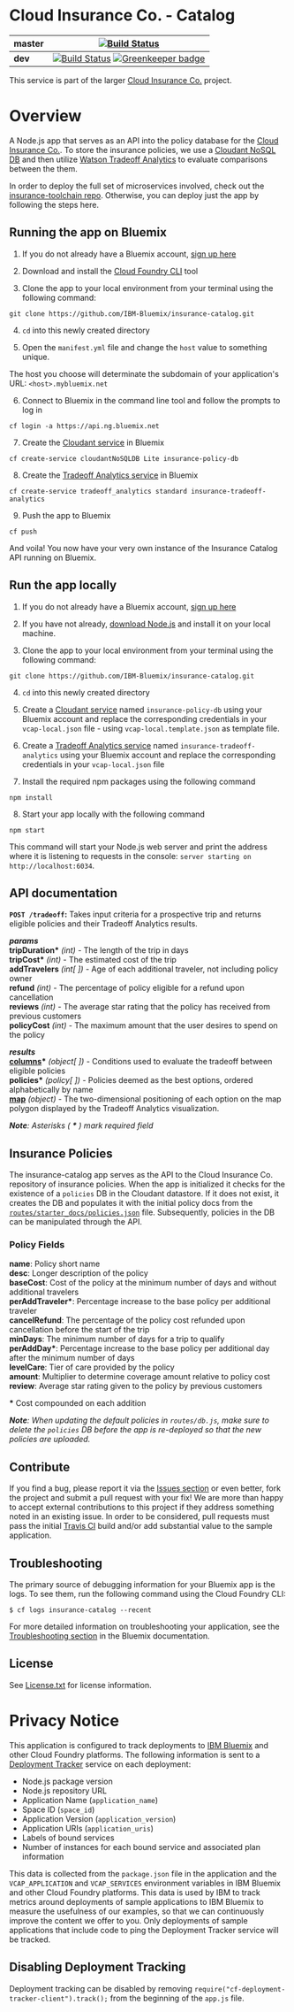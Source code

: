 # Cloud Insurance Co. - Catalog

| **master** | [![Build Status](https://travis-ci.org/IBM-Bluemix/insurance-catalog.svg?branch=master)](https://travis-ci.org/IBM-Bluemix/insurance-catalog) |
| ----- | ----- |
| **dev** | [![Build Status](https://travis-ci.org/IBM-Bluemix/insurance-catalog.svg?branch=dev)](https://travis-ci.org/IBM-Bluemix/insurance-catalog) [![Greenkeeper badge](https://badges.greenkeeper.io/Themandunord/cloudco-insurance-catalog.svg)](https://greenkeeper.io/) |

This service is part of the larger [Cloud Insurance Co.](https://github.com/IBM-Bluemix/cloudco-insurance) project.

# Overview

A Node.js app that serves as an API into the policy database for the [Cloud Insurance Co.](https://github.com/IBM-Bluemix/cloudco-insurance). To store the insurance policies, we use a [Cloudant NoSQL DB][cloudant_url] and then utilize [Watson Tradeoff Analytics][ta_url] to evaluate comparisons between the them.

In order to deploy the full set of microservices involved, check out the [insurance-toolchain repo][toolchain_url]. Otherwise, you can deploy just the app by following the steps here.

## Running the app on Bluemix

1. If you do not already have a Bluemix account, [sign up here][bluemix_reg_url]

2. Download and install the [Cloud Foundry CLI][cloud_foundry_url] tool

3. Clone the app to your local environment from your terminal using the following command:

  ```
  git clone https://github.com/IBM-Bluemix/insurance-catalog.git
  ```

4. `cd` into this newly created directory

5. Open the `manifest.yml` file and change the `host` value to something unique.

  The host you choose will determinate the subdomain of your application's URL:  `<host>.mybluemix.net`

6. Connect to Bluemix in the command line tool and follow the prompts to log in

  ```
  cf login -a https://api.ng.bluemix.net
  ```

7. Create the [Cloudant service][cloudant_service_url] in Bluemix

  ```
  cf create-service cloudantNoSQLDB Lite insurance-policy-db
  ```

8. Create the [Tradeoff Analytics service][tradeoff_analytics_service_url] in Bluemix

  ```
  cf create-service tradeoff_analytics standard insurance-tradeoff-analytics
  ```

9. Push the app to Bluemix

  ```
  cf push
  ```

And voila! You now have your very own instance of the Insurance Catalog API running on Bluemix.

## Run the app locally

1. If you do not already have a Bluemix account, [sign up here][bluemix_reg_url]

2. If you have not already, [download Node.js][download_node_url] and install it on your local machine.

3. Clone the app to your local environment from your terminal using the following command:

  ```
  git clone https://github.com/IBM-Bluemix/insurance-catalog.git
  ```

4. `cd` into this newly created directory

5. Create a [Cloudant service][cloudant_service_url] named `insurance-policy-db` using your Bluemix account and replace the corresponding credentials in your `vcap-local.json` file - using `vcap-local.template.json` as template file.

6. Create a [Tradeoff Analytics service][tradeoff_analytics_service_url] named `insurance-tradeoff-analytics` using your Bluemix account and replace the corresponding credentials in your `vcap-local.json` file

7. Install the required npm packages using the following command

  ```
  npm install
  ```

8. Start your app locally with the following command

  ```
  npm start
  ```

This command will start your Node.js web server and print the address where it is listening to requests in the console: `server starting on http://localhost:6034`.

## API documentation

**`POST /tradeoff`:** Takes input criteria for a prospective trip and returns eligible policies and their Tradeoff Analytics results.

_**params**_  
**tripDuration&ast;** _(int)_ - The length of the trip in days  
**tripCost&ast;** _(int)_ - The estimated cost of the trip  
**addTravelers** _(int[ ])_ - Age of each additional traveler, not including policy owner  
**refund** _(int)_ - The percentage of policy eligible for a refund upon cancellation  
**reviews** _(int)_ - The average star rating that the policy has received from previous customers  
**policyCost** _(int)_ - The maximum amount that the user desires to spend on the policy  

_**results**_  
[**columns**][column_spec_url]**&ast;** _(object[ ])_ - Conditions used to evaluate the tradeoff between eligible policies  
**policies&ast;** _(policy[ ])_ - Policies deemed as the best options, ordered alphabetically by name  
[**map**][map_spec_url] _(object)_ - The two-dimensional positioning of each option on the map polygon displayed by the Tradeoff Analytics visualization.

_**Note**: Asterisks ( **&ast;** ) mark required field_

## Insurance Policies

The insurance-catalog app serves as the API to the Cloud Insurance Co. repository of insurance policies. When the app is initialized it checks for the existence of a `policies` DB in the Cloudant datastore. If it does not exist, it creates the DB and populates it with the initial policy docs from the [`routes/starter_docs/policies.json`](./routes/starter_docs/policies.json) file. Subsequently, policies in the DB can be manipulated through the API.

### Policy Fields
**name**: Policy short name  
**desc**: Longer description of the policy  
**baseCost**: Cost of the policy at the minimum number of days and without additional travelers  
**perAddTraveler&ast;**: Percentage increase to the base policy per additional traveler  
**cancelRefund**: The percentage of the policy cost refunded upon cancellation before the start of the trip  
**minDays**: The minimum number of days for a trip to qualify  
**perAddDay&ast;**: Percentage increase to the base policy per additional day after the minimum number of days  
**levelCare**: Tier of care provided by the policy  
**amount**: Multiplier to determine coverage amount relative to policy cost  
**review**: Average star rating given to the policy by previous customers  

**&ast;** Cost compounded on each addition

_**Note**: When updating the default policies in `routes/db.js`, make sure to delete the `policies` DB before the app is re-deployed so that the new policies are uploaded._

## Contribute
If you find a bug, please report it via the [Issues section][issues_url] or even better, fork the project and submit a pull request with your fix! We are more than happy to accept external contributions to this project if they address something noted in an existing issue.  In order to be considered, pull requests must pass the initial [Travis CI][travis_url] build and/or add substantial value to the sample application.

## Troubleshooting

The primary source of debugging information for your Bluemix app is the logs. To see them, run the following command using the Cloud Foundry CLI:

  ```
  $ cf logs insurance-catalog --recent
  ```
For more detailed information on troubleshooting your application, see the [Troubleshooting section](https://www.ng.bluemix.net/docs/troubleshoot/tr.html) in the Bluemix documentation.

## License

See [License.txt](License.txt) for license information.

# Privacy Notice

This application is configured to track deployments to [IBM Bluemix](http://www.ibm.com/cloud-computing/bluemix/) and other Cloud Foundry platforms. The following information is sent to a [Deployment Tracker](https://github.com/IBM-Bluemix/cf-deployment-tracker-service) service on each deployment:

* Node.js package version
* Node.js repository URL
* Application Name (`application_name`)
* Space ID (`space_id`)
* Application Version (`application_version`)
* Application URIs (`application_uris`)
* Labels of bound services
* Number of instances for each bound service and associated plan information

This data is collected from the `package.json` file in the application and the `VCAP_APPLICATION` and `VCAP_SERVICES` environment variables in IBM Bluemix and other Cloud Foundry platforms. This data is used by IBM to track metrics around deployments of sample applications to IBM Bluemix to measure the usefulness of our examples, so that we can continuously improve the content we offer to you. Only deployments of sample applications that include code to ping the Deployment Tracker service will be tracked.

## Disabling Deployment Tracking

Deployment tracking can be disabled by removing `require("cf-deployment-tracker-client").track();` from the beginning of the `app.js` file.

<!--Links-->
[toolchain_url]: https://github.com/IBM-Bluemix/insurance-toolchain
[bluemix_reg_url]: http://ibm.biz/insurance-store-registration
[cloud_foundry_url]: https://github.com/cloudfoundry/cli
[cloudant_url]: https://cloudant.com/
[ta_url]: http://www.ibm.com/smarterplanet/us/en/ibmwatson/developercloud/tradeoff-analytics.html
[cloudant_service_url]: https://new-console.ng.bluemix.net/catalog/services/cloudant-nosql-db/
[tradeoff_analytics_service_url]: https://new-console.ng.bluemix.net/catalog/services/tradeoff-analytics/
[column_spec_url]: http://www.ibm.com/smarterplanet/us/en/ibmwatson/developercloud/tradeoff-analytics/api/v1/?node#Column
[solution_spec_url]: http://www.ibm.com/smarterplanet/us/en/ibmwatson/developercloud/tradeoff-analytics/api/v1/?node#Solution
[map_spec_url]: http://www.ibm.com/smarterplanet/us/en/ibmwatson/developercloud/tradeoff-analytics/api/v1/?node#Map
[download_node_url]: https://nodejs.org/download/
[issues_url]: https://github.com/ibm-bluemix/insurance-catalog/issues
[travis_url]: https://travis-ci.org/
